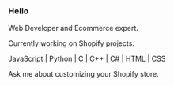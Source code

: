 ### Hello



Web Developer and Ecommerce expert.  

Currently working on Shopify projects.  

JavaScript | Python | C | C++ | C# | HTML | CSS

Ask me about customizing your Shopify store.
